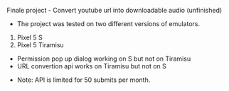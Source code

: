 Finale project - Convert youtube url into downloadable audio (unfinished)
* The project was tested on two different versions of emulators.
1. Pixel 5 S
2. Pixel 5 Tiramisu
- Permission pop up dialog working on S but not on Tiramisu
- URL convertion api works on Tiramisu but not on S

* Note: API is limited for 50 submits per month.
